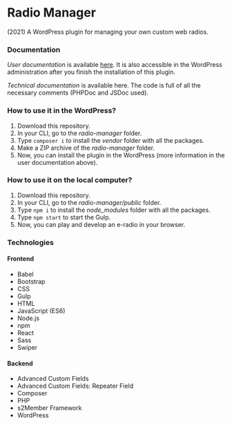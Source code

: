 # Radio Manager
(2021) A WordPress plugin for managing your own custom web radios.

### Documentation

*User documentation* is available [here](https://github.com/catvusa/radio-manager/blob/main/radio-manager/user-guide.pdf). It is also accessible in the WordPress administration after you finish the installation of this plugin.

*Technical documentation* is available here. The code is full of all the necessary comments (PHPDoc and JSDoc used).

### How to use it in the WordPress?

1. Download this repository.
2. In your CLI, go to the *radio-manager* folder.
3. Type `composer i` to install the *vendor* folder with all the packages.
4. Make a ZIP archive of the *radio-manager* folder.
5. Now, you can install the plugin in the WordPress (more information in the user documentation above).

### How to use it on the local computer?

1. Download this repository.
2. In your CLI, go to the *radio-manager/public* folder.
3. Type `npm i` to install the *node_modules* folder with all the packages.
4. Type `npm start` to start the Gulp.
5. Now, you can play and develop an e-radio in your browser.

### Technologies

#### Frontend

* Babel
* Bootstrap
* CSS
* Gulp
* HTML
* JavaScript (ES6)
* Node.js
* npm
* React
* Sass
* Swiper

#### Backend

* Advanced Custom Fields
* Advanced Custom Fields: Repeater Field
* Composer
* PHP
* s2Member Framework
* WordPress
